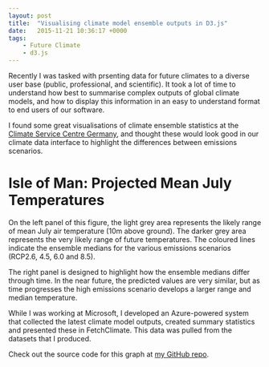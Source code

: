 ```yaml
---
layout: post
title:  "Visualising climate model ensemble outputs in D3.js"
date:   2015-11-21 10:36:17 +0000
tags:
    - Future Climate
    - d3.js
---
```


Recently I was tasked with prsenting data for future climates to a diverse user base (public, professional, and scientific). It took a lot of time to understand how best to summarise complex outputs of global climate models, and how to display this information in an easy to understand format to end users of our software.

I found some great visualisations of climate ensemble statistics at the [Climate Service Centre Germany], and thought these would look good in our climate data interface to highlight the differences between emissions scenarios.  

<link rel="stylesheet" href="/projects/gcm-graphs/style.css">

# Isle of Man: Projected Mean July Temperatures
<div id="gcm-graph"></div>

On the left panel of this figure, the light grey area represents the likely range of mean July air temperature (10m above ground). The darker grey area represents the very likely range of future temperatures. 
The coloured lines indicate the ensemble medians for the various emissions scenarios (RCP2.6, 4.5, 6.0 and 8.5). 

The right panel is designed to highlight how the ensemble medians differ through time. In the near future, the predicted values are very similar, but as time progresses the high emissions scenario develops a larger range and median temperature. 

While I was working at Microsoft, I developed an Azure-powered system that collected the latest climate model outputs, created summary statistics and presented these in FetchClimate. This data was pulled from the datasets that I produced.

Check out the source code for this graph at [my GitHub repo].

<script src="https://code.jquery.com/jquery-2.2.0.min.js"></script>
<script src="https://cdnjs.cloudflare.com/ajax/libs/d3/3.5.6/d3.min.js" charset="utf-8"></script>
<script src="https://ajax.googleapis.com/ajax/libs/jquery/2.1.4/jquery.min.js"></script>
<script src="/projects/gcm-graphs/app.js"></script>

[Climate Service Centre Germany]: http://www.climate-service-center.de/imperia/md/content/csc/projekte/csc-report13_englisch_final-mit_umschlag.pdf
[my GitHub repo]: http://github.com/AndrewIOM